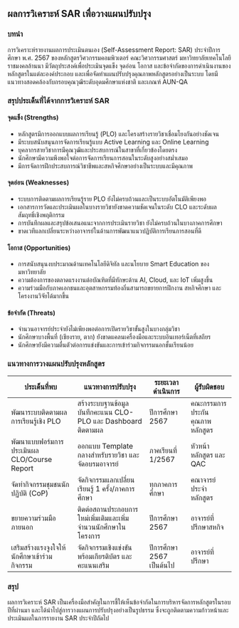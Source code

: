 ## ผลการวิเคราะห์ SAR เพื่อวางแผนปรับปรุง  

### บทนำ
การวิเคราะห์รายงานผลการประเมินตนเอง (Self-Assessment Report: SAR) ประจำปีการศึกษา พ.ศ. 2567 ของหลักสูตรวิศวกรรมคอมพิวเตอร์ คณะวิศวกรรมศาสตร์ มหาวิทยาลัยเทคโนโลยีราชมงคลล้านนา มีวัตถุประสงค์เพื่อประเมินจุดแข็ง จุดอ่อน โอกาส และข้อจำกัดของการดำเนินงานของหลักสูตรในแต่ละองค์ประกอบ และเพื่อจัดทำแผนปรับปรุงคุณภาพหลักสูตรอย่างเป็นระบบ โดยมีแนวทางสอดคล้องกับกรอบคุณวุฒิระดับอุดมศึกษาแห่งชาติ และเกณฑ์ AUN-QA

### สรุปประเด็นที่ได้จากการวิเคราะห์ SAR

#### จุดแข็ง (Strengths)
- หลักสูตรมีการออกแบบผลการเรียนรู้ (PLO) และโครงสร้างรายวิชาเชื่อมโยงกันอย่างชัดเจน
- มีระบบสนับสนุนการจัดการเรียนรู้แบบ Active Learning และ Online Learning
- บุคลากรสายวิชาการมีคุณวุฒิและประสบการณ์ในสาขาที่เกี่ยวข้องโดยตรง
- นักศึกษามีความพึงพอใจต่อการจัดการเรียนการสอนในระดับสูงอย่างสม่ำเสมอ
- มีการจัดการฝึกประสบการณ์วิชาชีพและสหกิจศึกษาอย่างเป็นระบบและมีคุณภาพ

#### จุดอ่อน (Weaknesses)
- ระบบการติดตามผลการเรียนรู้ราย PLO ยังไม่ครบถ้วนและเป็นระบบอัตโนมัติเพียงพอ
- เอกสารการวัดและประเมินผลในบางรายวิชายังขาดความชัดเจนในระดับ CLO และระดับผลสัมฤทธิ์เชิงพฤติกรรม
- การบันทึกผลและสรุปข้อเสนอแนะจากการประเมินรายวิชา ยังไม่ครบถ้วนในบางภาคการศึกษา
- ขาดเวทีแลกเปลี่ยนระหว่างอาจารย์ในด้านการพัฒนาแนวปฏิบัติการเรียนการสอนที่ดี

#### โอกาส (Opportunities)
- การสนับสนุนงบประมาณด้านเทคโนโลยีดิจิทัล และนโยบาย Smart Education ของมหาวิทยาลัย
- ความต้องการของตลาดแรงงานต่อบัณฑิตที่มีทักษะด้าน AI, Cloud, และ IoT เพิ่มสูงขึ้น
- ความร่วมมือกับภาคเอกชนและอุตสาหกรรมท้องถิ่นสามารถขยายการฝึกงาน สหกิจศึกษา และโครงงานวิจัยได้มากขึ้น

#### ข้อจำกัด (Threats)
- จำนวนอาจารย์ประจำยังไม่เพียงพอต่อการเปิดรายวิชาขั้นสูงในบางกลุ่มวิชา
- นักศึกษาบางพื้นที่ (เชียงราย, ตาก) ยังขาดแคลนเครื่องมือและระบบอินเทอร์เน็ตที่เสถียร
- นักศึกษายังมีความตื่นตัวต่อการแข่งขันและการเข้าร่วมกิจกรรมนอกชั้นเรียนน้อย

### แนวทางการวางแผนปรับปรุงหลักสูตร

| ประเด็นที่พบ | แนวทางการปรับปรุง | ระยะเวลาดำเนินการ | ผู้รับผิดชอบ |
|--------------|------------------|-------------------|--------------|
| พัฒนาระบบติดตามผลการเรียนรู้เชิง PLO | สร้างระบบฐานข้อมูลบันทึกคะแนน CLO-PLO และ Dashboard ติดตามผล | ปีการศึกษา 2567 | คณะกรรมการประกันคุณภาพหลักสูตร |
| พัฒนาแบบฟอร์มการประเมินผล CLO/Course Report | ออกแบบ Template กลางสำหรับรายวิชา และจัดอบรมอาจารย์ | ภาคเรียนที่ 1/2567 | หัวหน้าหลักสูตร และ QAC |
| จัดทำกิจกรรมชุมชนนักปฏิบัติ (CoP) | จัดกิจกรรมแลกเปลี่ยนเรียนรู้ 1 ครั้ง/ภาคการศึกษา | ทุกภาคการศึกษา | คณาจารย์ประจำหลักสูตร |
| ขยายความร่วมมือภายนอก | ติดต่อสถานประกอบการใหม่เพิ่มเติมและเพิ่มจำนวนนักศึกษาในโครงการ | ปีการศึกษา 2567 | อาจารย์ที่ปรึกษาสหกิจ |
| เสริมสร้างแรงจูงใจให้นักศึกษาเข้าร่วมกิจกรรม | จัดกิจกรรมเชิงแข่งขันพร้อมเกียรติบัตร และคะแนนเสริม | ปีการศึกษา 2567 เป็นต้นไป | อาจารย์ที่ปรึกษา |

### สรุป
ผลการวิเคราะห์ SAR เป็นเครื่องมือสำคัญในการชี้ให้เห็นข้อจำกัดในการบริหารจัดการหลักสูตรในรอบปีที่ผ่านมา และได้นำไปสู่การวางแผนการปรับปรุงอย่างเป็นรูปธรรม ซึ่งจะถูกติดตามความก้าวหน้าและประเมินผลในการรายงาน SAR ประจำปีถัดไป

